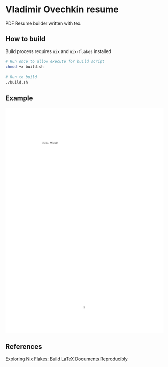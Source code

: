 # Vladimir Ovechkin resume

PDF Resume builder written with tex.

## How to build

Build process requires `nix` and `nix-flakes` installed

```sh
# Run once to allow execute for build script
chmod +x build.sh

# Run to build
./build.sh
```

## Example

![Resume](./vladimir_ovechkin_resume.png)

## References

[Exploring Nix Flakes: Build LaTeX Documents Reproducibly](https://flyx.org/nix-flakes-latex/)
